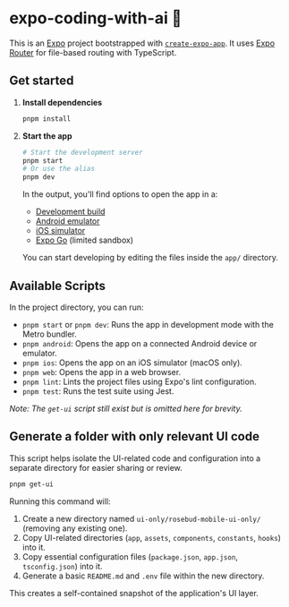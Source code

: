 # expo-coding-with-ai 👋

This is an [Expo](https://expo.dev) project bootstrapped with [`create-expo-app`](https://www.npmjs.com/package/create-expo-app). It uses [Expo Router](https://docs.expo.dev/router/introduction/) for file-based routing with TypeScript.

## Get started

1.  **Install dependencies**

    ```bash
    pnpm install
    ```

2.  **Start the app**

    ```bash
    # Start the development server
    pnpm start 
    # Or use the alias
    pnpm dev 
    ```

    In the output, you'll find options to open the app in a:

    *   [Development build](https://docs.expo.dev/develop/development-builds/introduction/)
    *   [Android emulator](https://docs.expo.dev/workflow/android-studio-emulator/)
    *   [iOS simulator](https://docs.expo.dev/workflow/ios-simulator/)
    *   [Expo Go](https://expo.dev/go) (limited sandbox)

    You can start developing by editing the files inside the `app/` directory.

## Available Scripts

In the project directory, you can run:

*   `pnpm start` or `pnpm dev`: Runs the app in development mode with the Metro bundler.
*   `pnpm android`: Opens the app on a connected Android device or emulator.
*   `pnpm ios`: Opens the app on an iOS simulator (macOS only).
*   `pnpm web`: Opens the app in a web browser.
*   `pnpm lint`: Lints the project files using Expo's lint configuration.
*   `pnpm test`: Runs the test suite using Jest.

*Note: The `get-ui` script still exist but is omitted here for brevity.*

## Generate a folder with only relevant UI code

This script helps isolate the UI-related code and configuration into a separate directory for easier sharing or review.

```bash
pnpm get-ui
```

Running this command will:

1.  Create a new directory named `ui-only/rosebud-mobile-ui-only/` (removing any existing one).
2.  Copy UI-related directories (`app`, `assets`, `components`, `constants`, `hooks`) into it.
3.  Copy essential configuration files (`package.json`, `app.json`, `tsconfig.json`) into it.
4.  Generate a basic `README.md` and `.env` file within the new directory.

This creates a self-contained snapshot of the application's UI layer.
